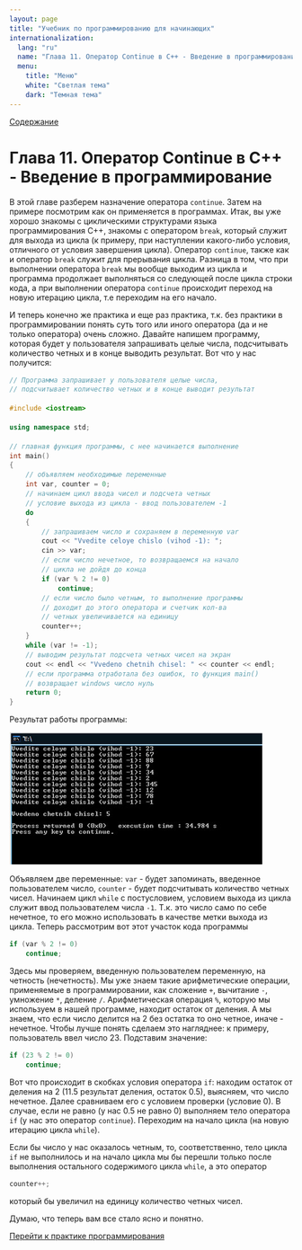 ```yaml
---
layout: page
title: "Учебник по программированию для начинающих"
internationalization:
  lang: "ru"
  name: "Глава 11. Оператор Continue в С++ - Введение в программирование"
  menu:
    title: "Меню"
    white: "Светлая тема"
    dark: "Темная тема"
---
```


[Содержание](index.md)

# Глава 11. Оператор Continue в С++ - Введение в программирование
В этой главе разберем назначение оператора `continue`. Затем на примере посмотрим как он применяется в программах. Итак, вы уже хорошо знакомы с циклическими структурами языка программирования С++, знакомы с оператором `break`, который служит для выхода из цикла (к примеру, при наступлении какого-либо условия, отличного от условия завершения цикла). Оператор `continue`, также как и оператор `break` служит для прерывания цикла. Разница в том, что при выполнении оператора `break` мы вообще выходим из цикла и программа продолжает выполняться со следующей после цикла строки кода, а при выполнении оператора `continue` происходит переход на новую итерацию цикла, т.е переходим на его начало.

И теперь конечно же практика и еще раз практика, т.к. без практики в программировании понять суть того или иного оператора (да и не только оператора) очень сложно. Давайте напишем программу, которая будет у пользователя запрашивать целые числа, подсчитывать количество четных и в конце выводить результат. Вот что у нас получится:

```cpp
// Программа запрашивает у пользователя целые числа,
// подсчитывает количество четных и в конце выводит результат

#include <iostream>

using namespace std;

// главная функция программы, с нее начинается выполнение
int main()
{
    // объявляем необходимые переменные
    int var, counter = 0;
    // начинаем цикл ввода чисел и подсчета четных
    // условие выхода из цикла - ввод пользователем -1
    do
    {
        // запрашиваем число и сохраняем в переменную var
        cout << "Vvedite celoye chislo (vihod -1): ";
        cin >> var;
        // если число нечетное, то возвращаемся на начало
        // цикла не дойдя до конца
        if (var % 2 != 0)
            continue;
        // если число было четным, то выполнение программы
        // доходит до этого оператора и счетчик кол-ва
        // четных увеличивается на единицу
        counter++;
    }
    while (var != -1);
    // выводим результат подсчета четных чисел на экран
    cout << endl << "Vvedeno chetnih chisel: " << counter << endl;
    // если программа отработала без ошибок, то функция main()
    // возвращает windows число нуль
    return 0;
}
```

Результат работы программы:

![](images/11.1.jpg)

Объявляем две переменные: `var` - будет запоминать, введенное пользователем число, `counter` - будет подсчитывать количество четных чисел.
Начинаем цикл `while` с постусловием, условием выхода из цикла служит ввод пользователем числа `-1`. Т.к. это число само по себе нечетное, то его можно использовать в качестве метки выхода из цикла.
Теперь рассмотрим вот этот участок кода программы

```cpp
if (var % 2 != 0)
    continue;
```

Здесь мы проверяем, введенную пользователем переменную, на четность (нечетность). Мы уже знаем такие арифметические операции, применяемые в программировании, как сложение `+`, вычитание `-`, умножение `*`, деление `/`. Арифметическая операция `%`, которую мы используем в нашей программе, находит остаток от деления. А мы знаем, что если число делится на 2 без остатка то оно четное, иначе - нечетное. Чтобы лучше понять сделаем это нагляднее: к примеру, пользователь ввел число 23. Подставим значение:

```cpp
if (23 % 2 != 0)
    continue;
```

Вот что происходит в скобках условия оператора `if`: находим остаток от деления на 2 (11.5 результат деления, остаток 0.5), выясняем, что число нечетное. Далее сравниваем его с условием проверки (условие 0). В случае, если не равно (у нас 0.5 не равно 0) выполняем тело оператора `if` (у нас это оператор `continue`). Переходим на начало цикла (на новую итерацию цикла `while`).

Если бы число у нас оказалось четным, то, соответственно, тело цикла `if` не выполнилось и на начало цикла мы бы перешли только после выполнения остального содержимого цикла `while`, а это оператор

```cpp
counter++;
```

который бы увеличил на единицу количество четных чисел.

Думаю, что теперь вам все стало ясно и понятно.

[Перейти к практике программирования](practice-11-1.md)
